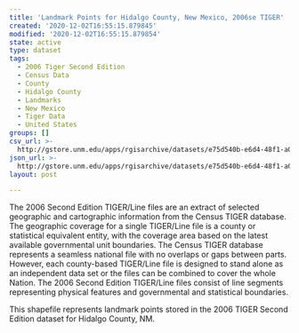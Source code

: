 ```yaml
---
title: 'Landmark Points for Hidalgo County, New Mexico, 2006se TIGER'
created: '2020-12-02T16:55:15.879845'
modified: '2020-12-02T16:55:15.879854'
state: active
type: dataset
tags:
  - 2006 Tiger Second Edition
  - Census Data
  - County
  - Hidalgo County
  - Landmarks
  - New Mexico
  - Tiger Data
  - United States
groups: []
csv_url: >-
  http://gstore.unm.edu/apps/rgisarchive/datasets/e75d540b-e6d4-48f1-a020-d000cad94cb0/tgr2006se_hida_lpt.derived.csv
json_url: >-
  http://gstore.unm.edu/apps/rgisarchive/datasets/e75d540b-e6d4-48f1-a020-d000cad94cb0/tgr2006se_hida_lpt.derived.json
layout: post

---
```

The 2006 Second Edition TIGER/Line files are an extract of selected geographic and cartographic information from the Census TIGER database.  The geographic coverage for a single TIGER/Line file is a county or statistical equivalent entity, with the coverage area based on the latest available governmental unit boundaries. The Census TIGER database represents a seamless national file with no overlaps or gaps between parts.  However, each county-based TIGER/Line file is designed to stand alone as an independent data set or the files can be combined to cover the whole Nation.  The 2006 Second Edition  TIGER/Line files consist of line segments representing physical features and governmental and statistical boundaries.  

This shapefile represents landmark points stored in the 2006 TIGER Second Edition dataset for Hidalgo County, NM.
